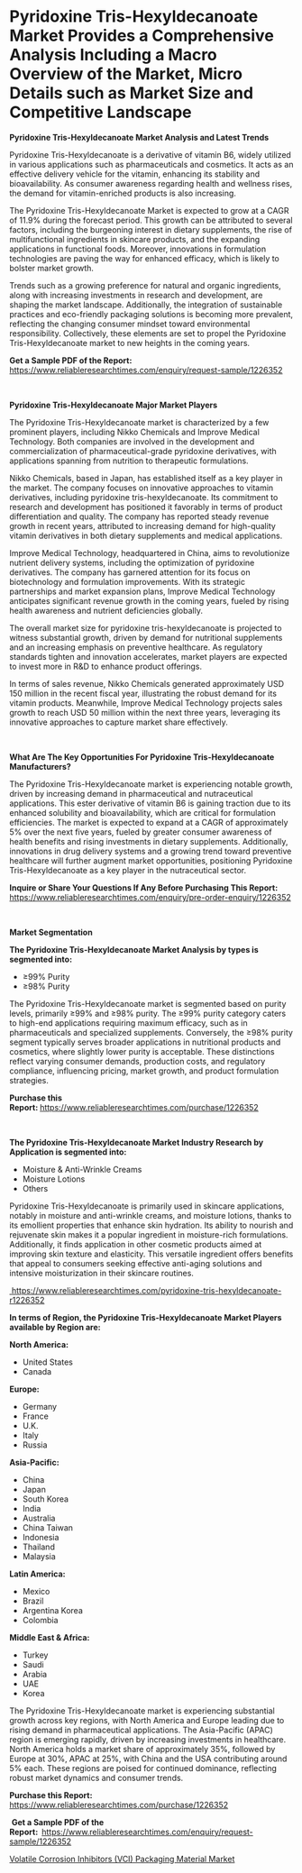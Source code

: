 <p><h1>Pyridoxine Tris-Hexyldecanoate Market Provides a Comprehensive Analysis Including a Macro Overview of the Market, Micro Details such as Market Size and Competitive Landscape</h1></p><p><strong>Pyridoxine Tris-Hexyldecanoate Market Analysis and Latest Trends</strong></p>
<p><p>Pyridoxine Tris-Hexyldecanoate is a derivative of vitamin B6, widely utilized in various applications such as pharmaceuticals and cosmetics. It acts as an effective delivery vehicle for the vitamin, enhancing its stability and bioavailability. As consumer awareness regarding health and wellness rises, the demand for vitamin-enriched products is also increasing.</p><p>The Pyridoxine Tris-Hexyldecanoate Market is expected to grow at a CAGR of 11.9% during the forecast period. This growth can be attributed to several factors, including the burgeoning interest in dietary supplements, the rise of multifunctional ingredients in skincare products, and the expanding applications in functional foods. Moreover, innovations in formulation technologies are paving the way for enhanced efficacy, which is likely to bolster market growth.</p><p>Trends such as a growing preference for natural and organic ingredients, along with increasing investments in research and development, are shaping the market landscape. Additionally, the integration of sustainable practices and eco-friendly packaging solutions is becoming more prevalent, reflecting the changing consumer mindset toward environmental responsibility. Collectively, these elements are set to propel the Pyridoxine Tris-Hexyldecanoate market to new heights in the coming years.</p></p>
<p><strong>Get a Sample PDF of the Report:&nbsp;</strong> <a href="https://www.reliableresearchtimes.com/enquiry/request-sample/1226352?utm_campaign=2204&utm_medium=2&utm_source=Github&utm_content=ia&utm_term=02022025&utm_id=pyridoxine-tris-hexyldecanoate">https://www.reliableresearchtimes.com/enquiry/request-sample/1226352</a></p>
<p>&nbsp;</p>
<p><strong>Pyridoxine Tris-Hexyldecanoate Major Market Players</strong></p>
<p><p>The Pyridoxine Tris-Hexyldecanoate market is characterized by a few prominent players, including Nikko Chemicals and Improve Medical Technology. Both companies are involved in the development and commercialization of pharmaceutical-grade pyridoxine derivatives, with applications spanning from nutrition to therapeutic formulations.</p><p>Nikko Chemicals, based in Japan, has established itself as a key player in the market. The company focuses on innovative approaches to vitamin derivatives, including pyridoxine tris-hexyldecanoate. Its commitment to research and development has positioned it favorably in terms of product differentiation and quality. The company has reported steady revenue growth in recent years, attributed to increasing demand for high-quality vitamin derivatives in both dietary supplements and medical applications.</p><p>Improve Medical Technology, headquartered in China, aims to revolutionize nutrient delivery systems, including the optimization of pyridoxine derivatives. The company has garnered attention for its focus on biotechnology and formulation improvements. With its strategic partnerships and market expansion plans, Improve Medical Technology anticipates significant revenue growth in the coming years, fueled by rising health awareness and nutrient deficiencies globally.</p><p>The overall market size for pyridoxine tris-hexyldecanoate is projected to witness substantial growth, driven by demand for nutritional supplements and an increasing emphasis on preventive healthcare. As regulatory standards tighten and innovation accelerates, market players are expected to invest more in R&D to enhance product offerings.</p><p>In terms of sales revenue, Nikko Chemicals generated approximately USD 150 million in the recent fiscal year, illustrating the robust demand for its vitamin products. Meanwhile, Improve Medical Technology projects sales growth to reach USD 50 million within the next three years, leveraging its innovative approaches to capture market share effectively.</p></p>
<p>&nbsp;</p>
<p><strong>What Are The Key Opportunities For Pyridoxine Tris-Hexyldecanoate Manufacturers?</strong></p>
<p><p>The Pyridoxine Tris-Hexyldecanoate market is experiencing notable growth, driven by increasing demand in pharmaceutical and nutraceutical applications. This ester derivative of vitamin B6 is gaining traction due to its enhanced solubility and bioavailability, which are critical for formulation efficiencies. The market is expected to expand at a CAGR of approximately 5% over the next five years, fueled by greater consumer awareness of health benefits and rising investments in dietary supplements. Additionally, innovations in drug delivery systems and a growing trend toward preventive healthcare will further augment market opportunities, positioning Pyridoxine Tris-Hexyldecanoate as a key player in the nutraceutical sector.</p></p>
<p><strong>Inquire or Share Your Questions If Any Before Purchasing This Report:</strong> <a href="https://www.reliableresearchtimes.com/enquiry/pre-order-enquiry/1226352?utm_campaign=2204&utm_medium=2&utm_source=Github&utm_content=ia&utm_term=02022025&utm_id=pyridoxine-tris-hexyldecanoate">https://www.reliableresearchtimes.com/enquiry/pre-order-enquiry/1226352</a></p>
<p>&nbsp;</p>
<p><strong>Market Segmentation</strong></p>
<p><strong>The Pyridoxine Tris-Hexyldecanoate Market Analysis by types is segmented into:</strong></p>
<p><ul><li>≥99% Purity</li><li>≥98% Purity</li></ul></p>
<p><p>The Pyridoxine Tris-Hexyldecanoate market is segmented based on purity levels, primarily ≥99% and ≥98% purity. The ≥99% purity category caters to high-end applications requiring maximum efficacy, such as in pharmaceuticals and specialized supplements. Conversely, the ≥98% purity segment typically serves broader applications in nutritional products and cosmetics, where slightly lower purity is acceptable. These distinctions reflect varying consumer demands, production costs, and regulatory compliance, influencing pricing, market growth, and product formulation strategies.</p></p>
<p><strong>Purchase this Report:&nbsp;</strong><a href="https://www.reliableresearchtimes.com/purchase/1226352?utm_campaign=2204&utm_medium=2&utm_source=Github&utm_content=ia&utm_term=02022025&utm_id=pyridoxine-tris-hexyldecanoate">https://www.reliableresearchtimes.com/purchase/1226352</a></p>
<p>&nbsp;</p>
<p><strong>The Pyridoxine Tris-Hexyldecanoate Market Industry Research by Application is segmented into:</strong></p>
<p><ul><li>Moisture & Anti-Wrinkle Creams</li><li>Moisture Lotions</li><li>Others</li></ul></p>
<p><p>Pyridoxine Tris-Hexyldecanoate is primarily used in skincare applications, notably in moisture and anti-wrinkle creams, and moisture lotions, thanks to its emollient properties that enhance skin hydration. Its ability to nourish and rejuvenate skin makes it a popular ingredient in moisture-rich formulations. Additionally, it finds application in other cosmetic products aimed at improving skin texture and elasticity. This versatile ingredient offers benefits that appeal to consumers seeking effective anti-aging solutions and intensive moisturization in their skincare routines.</p></p>
<p><a href="https://www.reliableresearchtimes.com/pyridoxine-tris-hexyldecanoate-r1226352?utm_campaign=2204&utm_medium=2&utm_source=Github&utm_content=ia&utm_term=02022025&utm_id=pyridoxine-tris-hexyldecanoate">&nbsp;https://www.reliableresearchtimes.com/pyridoxine-tris-hexyldecanoate-r1226352</a></p>
<p><strong>In terms of Region, the Pyridoxine Tris-Hexyldecanoate Market Players available by Region are:</strong></p>
<p>
    <p> <strong> North America: </strong>
        <ul>
            <li>United States</li>
            <li>Canada</li>
        </ul>
        </p> 
    <p> <strong> Europe: </strong>
        <ul>
            <li>Germany</li>
            <li>France</li>
            <li>U.K.</li>
            <li>Italy</li>
            <li>Russia</li>
        </ul>
        </p> 
    <p> <strong> Asia-Pacific: </strong>
        <ul>
            <li>China</li>
            <li>Japan</li>
            <li>South Korea</li>
            <li>India</li>
            <li>Australia</li>
            <li>China Taiwan</li>
            <li>Indonesia</li>
            <li>Thailand</li>
            <li>Malaysia</li>
        </ul>
        </p> 
    <p> <strong> Latin America: </strong>
        <ul>
            <li>Mexico</li>
            <li>Brazil</li>
            <li>Argentina Korea</li>
            <li>Colombia</li>
        </ul>
        </p> 
    <p> <strong> Middle East & Africa: </strong>
        <ul>
            <li>Turkey</li>
            <li>Saudi</li>
            <li>Arabia</li>
            <li>UAE</li>
            <li>Korea</li>
        </ul>
    </p>
    </p>
<p><p>The Pyridoxine Tris-Hexyldecanoate market is experiencing substantial growth across key regions, with North America and Europe leading due to rising demand in pharmaceutical applications. The Asia-Pacific (APAC) region is emerging rapidly, driven by increasing investments in healthcare. North America holds a market share of approximately 35%, followed by Europe at 30%, APAC at 25%, with China and the USA contributing around 5% each. These regions are poised for continued dominance, reflecting robust market dynamics and consumer trends.</p></p>
<p><strong>Purchase this Report: </strong><a href="https://www.reliableresearchtimes.com/purchase/1226352?utm_campaign=2204&utm_medium=2&utm_source=Github&utm_content=ia&utm_term=02022025&utm_id=pyridoxine-tris-hexyldecanoate">https://www.reliableresearchtimes.com/purchase/1226352</a></p>
<p>&nbsp;<strong>Get a Sample PDF of the Report:&nbsp;&nbsp;</strong><a href="https://www.reliableresearchtimes.com/enquiry/request-sample/1226352?utm_campaign=2204&utm_medium=2&utm_source=Github&utm_content=ia&utm_term=02022025&utm_id=pyridoxine-tris-hexyldecanoate">https://www.reliableresearchtimes.com/enquiry/request-sample/1226352</a></p>
<p><strong></strong></p>
<p><p><a href="https://github.com/tambraunrue691969/Market-Research-Report-List-1/blob/main/volatile-corrosion-inhibitors-vci-packaging-material-market.md?utm_campaign=2204&utm_medium=2&utm_source=Github&utm_content=ia&utm_term=02022025&utm_id=pyridoxine-tris-hexyldecanoate">Volatile Corrosion Inhibitors (VCI) Packaging Material Market</a></p></p>